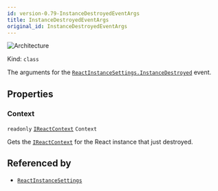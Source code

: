 ```yaml
---
id: version-0.79-InstanceDestroyedEventArgs
title: InstanceDestroyedEventArgs
original_id: InstanceDestroyedEventArgs
---
```


![Architecture](https://img.shields.io/badge/architecture-new_&_old-green)

Kind: `class`

The arguments for the [`ReactInstanceSettings.InstanceDestroyed`](ReactInstanceSettings#instancedestroyed) event.

## Properties
### Context
`readonly`  [`IReactContext`](IReactContext) `Context`

Gets the [`IReactContext`](IReactContext) for the React instance that just destroyed.

## Referenced by
- [`ReactInstanceSettings`](ReactInstanceSettings)
